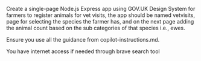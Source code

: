 Create a single-page Node.js Express app using GOV.UK Design System for farmers to register animals for vet visits, the app should be named vetvisits, page for selecting the species the farmer has, and on the next page adding the animal count based on the sub categories of that species i.e., ewes. 

Ensure you use all the guidance from copilot-instructions.md. 

You have internet access if needed through brave search tool